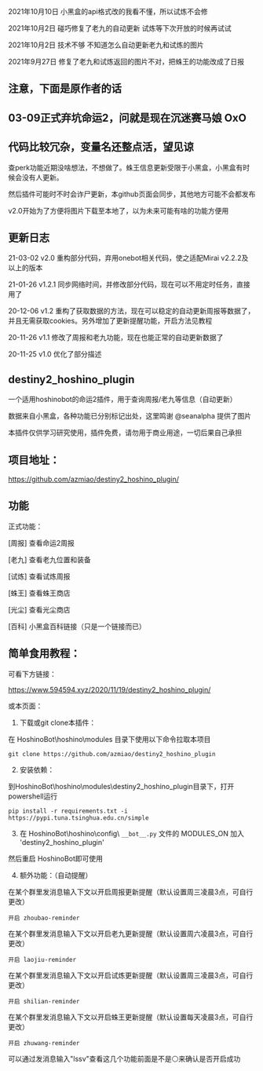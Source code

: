 2021年10月10日
小黑盒的api格式改的我看不懂，所以试炼不会修

2021年10月2日
碰巧修复了老九的自动更新 试炼等下次开放的时候再试试

2021年10月2日
技术不够 不知道怎么自动更新老九和试炼的图片

2021年9月27日
修复了老九和试炼返回的图片不对，把蛛王的功能改成了日报






## 注意，下面是原作者的话

## 03-09正式弃坑命运2，问就是现在沉迷赛马娘 OxO

## 代码比较冗杂，变量名还整点活，望见谅

查perk功能近期没啥想法，不想做了。蛛王信息更新受限于小黑盒，小黑盒有时候会没有人更新。

然后插件可能时不时会诈尸更新，本github页面会同步，其他地方可能不会都发布

v2.0开始为了方便将图片下载至本地了，以为未来可能有啥的功能方便用

## 更新日志

21-03-02    v2.0    重构部分代码，弃用onebot相关代码，使之适配Mirai v2.2.2及 以上的版本

21-01-26    v1.2.1  同步网络时间，并修改部分代码，现在可以不用定时任务，直接用了

20-12-06    v1.2    重构了获取数据的方法，现在可以稳定的自动更新周报等数据了，并且无需获取cookies。另外增加了更新提醒功能，开启方法见教程

20-11-26    v1.1    修改了周报和老九功能，现在也能正常的自动更新数据了

20-11-25    v1.0    优化了部分描述

## destiny2_hoshino_plugin

一个适用hoshinobot的命运2插件，用于查询周报/老九等信息（自动更新）

数据来自小黑盒，各种功能已分别标记出处，这里鸣谢 @seanalpha 提供了图片

本插件仅供学习研究使用，插件免费，请勿用于商业用途，一切后果自己承担

## 项目地址：
https://github.com/azmiao/destiny2_hoshino_plugin/

## 功能

正式功能：

[周报] 查看命运2周报

[老九] 查看老九位置和装备

[试炼] 查看试炼周报

[蛛王] 查看蛛王商店

[光尘] 查看光尘商店

[百科] 小黑盒百科链接（只是一个链接而已）

## 简单食用教程：

可看下方链接：

https://www.594594.xyz/2020/11/19/destiny2_hoshino_plugin/

或本页面：

1. 下载或git clone本插件：

在 HoshinoBot\hoshino\modules 目录下使用以下命令拉取本项目
```
git clone https://github.com/azmiao/destiny2_hoshino_plugin
```
2. 安装依赖：

到HoshinoBot\hoshino\modules\destiny2_hoshino_plugin目录下，打开powershell运行
```
pip install -r requirements.txt -i https://pypi.tuna.tsinghua.edu.cn/simple
```

3. 在 HoshinoBot\hoshino\config\ `__bot__.py` 文件的 MODULES_ON 加入 'destiny2_hoshino_plugin'

然后重启 HoshinoBot即可使用

4. 额外功能：（自动提醒）

在某个群里发消息输入下文以开启周报更新提醒（默认设置周三凌晨3点，可自行更改）
```
开启 zhoubao-reminder
```
在某个群里发消息输入下文以开启老九更新提醒（默认设置周六凌晨3点，可自行更改）
```
开启 laojiu-reminder
```
在某个群里发消息输入下文以开启试炼更新提醒（默认设置周三凌晨3点，可自行更改）
```
开启 shilian-reminder
```
在某个群里发消息输入下文以开启蛛王更新提醒（默认设置每天凌晨3点，可自行更改）
```
开启 zhuwang-reminder
```
可以通过发消息输入"lssv"查看这几个功能前面是不是⚪来确认是否开启成功
